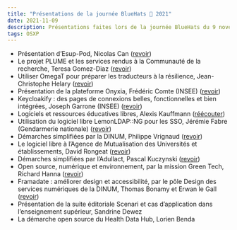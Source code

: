 ```yaml
---
title: "Présentations de la journée BlueHats 🧢 2021"
date: 2021-11-09
description: Présentations faites lors de la journée BlueHats du 9 novembre 2021 qui s'est tenue lors du salon Open Source Experience
tags: OSXP
---
```


- Présentation d’Esup-Pod, Nicolas Can ([revoir](https://tube.numerique.gouv.fr/w/sMGDurNb2k6K39uYjvLoTB "Présentation d’Esup-Pod, Nicolas Can - Lien externe"))
- Le projet PLUME et les services rendus à la Communauté de la recherche, Teresa Gomez-Diaz ([revoir](https://tube.numerique.gouv.fr/w/fPq35V5g5woGD2YS2dni14 "Le projet PLUME et les services rendus à la Communauté de la recherche, Teresa Gomez-Diaz - Lien externe"))
- Utiliser OmegaT pour préparer les traducteurs à la résilience, Jean-Christophe Helary ([revoir](https://tube.numerique.gouv.fr/w/gXZvkCf3d7EJh1RRk8KAcX "Utiliser OmegaT pour préparer les traducteurs à la résilience, Jean-Christophe Helary - Lien externe"))
- Présentation de la plateforme Onyxia, Frédéric Comte (INSEE) ([revoir](https://tube.numerique.gouv.fr/w/aqh3vTc27dRUZCUXB7u7a2 "Présentation de la plateforme Onyxia, Frédéric Comte - Lien externe"))
- Keycloakify : des pages de connexions belles, fonctionnelles et bien intégrées, Joseph Garrone (INSEE) ([revoir](https://tube.numerique.gouv.fr/w/e12AuwgGZKLorfA5ThxVY4 "Keycloakify: Des pages de connexions belles, fonctionnelles et bien intégrées, Joseph Garrone - Lien externe"))
- Logiciels et ressources éducatives libres, Alexis Kauffmann ([réécouter](https://tube.numerique.gouv.fr/w/x9tPvNKtvng8LQnrxDPV7t "Logiciels et ressources éducatives libres, Alexis Kauffmann - Lien externe"))
- Utilisation du logiciel libre LemonLDAP::NG pour les SSO, Jérémie Fabre (Gendarmerie nationale) ([revoir](https://tube.numerique.gouv.fr/w/eufnmrXAHn7SCchcv5SxKw "Utilisation du logiciel libre LemonLDAP::NG pour les SSO, Jeremie Fabre - Lien externe"))
- Démarches simplifiées par la DINUM, Philippe Vrignaud ([revoir](https://tube.numerique.gouv.fr/w/h7UQYNWCayVR4oRxNG1UTh "Démarches simplifiées par la DINUM, Philippe Vrignaud - Lien externe"))
- Le logiciel libre à l’Agence de Mutualisation des Universités et établissements, David Rongeat ([revoir](https://tube.numerique.gouv.fr/w/aRLW6NEMXHBVEFYwXcKz52 "Le logiciel libre à l’Agence de Mutualisation des Universités et établissements, David Rongeat - Lien externe"))
- Démarches simplifiées par l’Adullact, Pascal Kuczynski ([revoir](https://tube.numerique.gouv.fr/w/n2iHU3WYP9TAQbyPojeyNu "Démarches simplifiées par l’Adullact, Pascal Kuczynski - Lien externe"))
- Open source, numérique et environnement, par la mission Green Tech, Richard Hanna ([revoir](https://tube.numerique.gouv.fr/w/q4Vk8Q5RvDrLuRyokrsLQ5 "Open source, numérique et environnement, par la mission Green Tech, Richard Hanna - Lien externe"))
- Framadate : améliorer design et accessibilité, par le pôle Design des services numériques de la DINUM, Thomas Bonamy et Erwan le Gall ([revoir](https://tube.numerique.gouv.fr/w/oNwHMe2ZCnzgWKmCotdGs1 "Framadate : améliorer design et accessibilité, par le pôle Design des services numériques de la DINUM - Lien externe"))
- Présentation de la suite éditoriale Scenari et cas d’application dans l’enseignement supérieur, Sandrine Dewez
- La démarche open source du Health Data Hub, Lorien Benda
